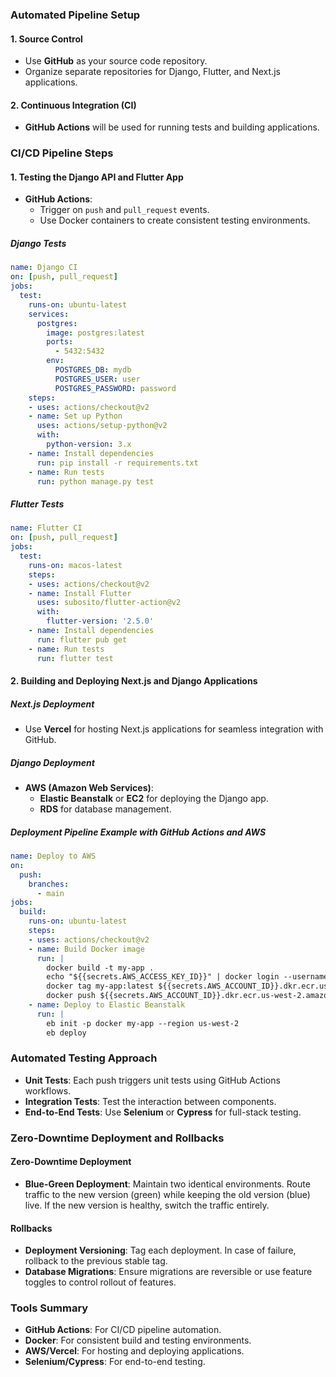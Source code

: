 ### Automated Pipeline Setup

#### 1. Source Control
- Use **GitHub** as your source code repository.
- Organize separate repositories for Django, Flutter, and Next.js applications.

#### 2. Continuous Integration (CI)
- **GitHub Actions** will be used for running tests and building applications.

### CI/CD Pipeline Steps

#### 1. Testing the Django API and Flutter App
- **GitHub Actions**:
  - Trigger on `push` and `pull_request` events.
  - Use Docker containers to create consistent testing environments.

##### Django Tests
```yaml
name: Django CI
on: [push, pull_request]
jobs:
  test:
    runs-on: ubuntu-latest
    services:
      postgres:
        image: postgres:latest
        ports:
          - 5432:5432
        env:
          POSTGRES_DB: mydb
          POSTGRES_USER: user
          POSTGRES_PASSWORD: password
    steps:
    - uses: actions/checkout@v2
    - name: Set up Python
      uses: actions/setup-python@v2
      with:
        python-version: 3.x
    - name: Install dependencies
      run: pip install -r requirements.txt
    - name: Run tests
      run: python manage.py test
```

##### Flutter Tests
```yaml
name: Flutter CI
on: [push, pull_request]
jobs:
  test:
    runs-on: macos-latest
    steps:
    - uses: actions/checkout@v2
    - name: Install Flutter
      uses: subosito/flutter-action@v2
      with:
        flutter-version: '2.5.0'
    - name: Install dependencies
      run: flutter pub get
    - name: Run tests
      run: flutter test
```

#### 2. Building and Deploying Next.js and Django Applications

##### Next.js Deployment
- Use **Vercel** for hosting Next.js applications for seamless integration with GitHub.

##### Django Deployment
- **AWS (Amazon Web Services)**:
  - **Elastic Beanstalk** or **EC2** for deploying the Django app.
  - **RDS** for database management.

##### Deployment Pipeline Example with GitHub Actions and AWS
```yaml
name: Deploy to AWS
on:
  push:
    branches:
      - main
jobs:
  build:
    runs-on: ubuntu-latest
    steps:
    - uses: actions/checkout@v2
    - name: Build Docker image
      run: |
        docker build -t my-app .
        echo "${{secrets.AWS_ACCESS_KEY_ID}}" | docker login --username AWS --password-stdin ${{secrets.AWS_ACCOUNT_ID}}.dkr.ecr.us-west-2.amazonaws.com
        docker tag my-app:latest ${{secrets.AWS_ACCOUNT_ID}}.dkr.ecr.us-west-2.amazonaws.com/my-app:latest
        docker push ${{secrets.AWS_ACCOUNT_ID}}.dkr.ecr.us-west-2.amazonaws.com/my-app:latest
    - name: Deploy to Elastic Beanstalk
      run: |
        eb init -p docker my-app --region us-west-2
        eb deploy
```

### Automated Testing Approach
- **Unit Tests**: Each push triggers unit tests using GitHub Actions workflows.
- **Integration Tests**: Test the interaction between components.
- **End-to-End Tests**: Use **Selenium** or **Cypress** for full-stack testing.

### Zero-Downtime Deployment and Rollbacks

#### Zero-Downtime Deployment
- **Blue-Green Deployment**: Maintain two identical environments. Route traffic to the new version (green) while keeping the old version (blue) live. If the new version is healthy, switch the traffic entirely.

#### Rollbacks
- **Deployment Versioning**: Tag each deployment. In case of failure, rollback to the previous stable tag.
- **Database Migrations**: Ensure migrations are reversible or use feature toggles to control rollout of features.

### Tools Summary
- **GitHub Actions**: For CI/CD pipeline automation.
- **Docker**: For consistent build and testing environments.
- **AWS/Vercel**: For hosting and deploying applications.
- **Selenium/Cypress**: For end-to-end testing.